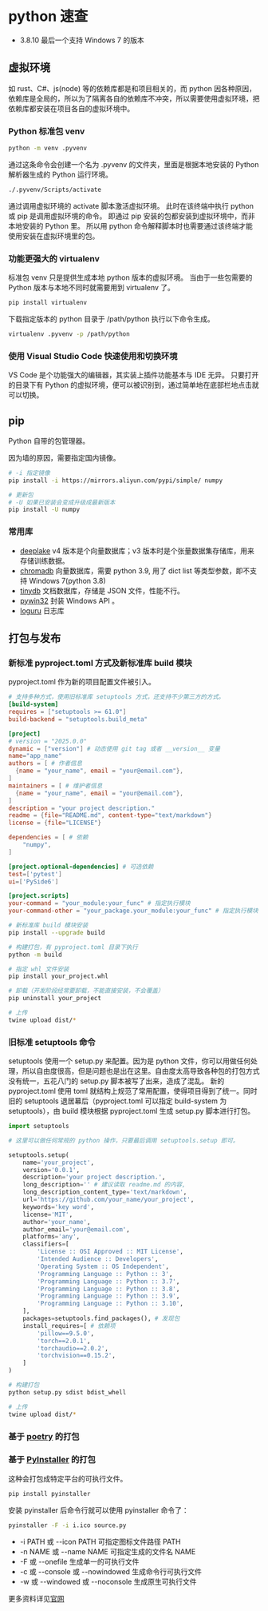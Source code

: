 # python 速查

- 3.8.10 最后一个支持 Windows 7 的版本

## 虚拟环境

如 rust、C#、js(node) 等的依赖库都是和项目相关的，而 python 因各种原因，依赖库是全局的，所以为了隔离各自的依赖库不冲突，所以需要使用虚拟环境，把依赖库都安装在项目各自的虚拟环境中。

### Python 标准包 venv

```sh
python -m venv .pyvenv
```

通过这条命令会创建一个名为 .pyvenv 的文件夹，里面是根据本地安装的 Python 解析器生成的 Python 运行环境。

```sh
./.pyvenv/Scripts/activate
```

通过调用虚拟环境的 activate 脚本激活虚拟环境。
此时在该终端中执行 python 或 pip 是调用虚拟环境的命令。
即通过 pip 安装的包都安装到虚拟环境中，而非本地安装的 Python 里。
所以用 python 命令解释脚本时也需要通过该终端才能使用安装在虚拟环境里的包。

### 功能更强大的 virtualenv

标准包 venv 只是提供生成本地 python 版本的虚拟环境。
当由于一些包需要的 Python 版本与本地不同时就需要用到 virtualenv 了。

```bash
pip install virtualenv
```

下载指定版本的 python 目录于 /path/python 执行以下命令生成。

```bash
virtualenv .pyvenv -p /path/python
```

### 使用 Visual Studio Code 快速使用和切换环境

VS Code 是个功能强大的编辑器，其实装上插件功能基本与 IDE 无异。
只要打开的目录下有 Python 的虚拟环境，便可以被识别到，通过简单地在底部栏地点击就可以切换。

## pip

Python 自带的包管理器。

因为墙的原因，需要指定国内镜像。

```bash
# -i 指定镜像
pip install -i https://mirrors.aliyun.com/pypi/simple/ numpy

# 更新包
# -U 如果已安装会变成升级成最新版本
pip install -U numpy
```

### 常用库

- [deeplake](https://github.com/activeloopai/deeplake) v4 版本是个向量数据库；v3 版本时是个张量数据集存储库，用来存储训练数据。
- [chromadb](https://github.com/chroma-core/chroma) 向量数据库，需要 python 3.9, 用了 dict list 等类型参数，即不支持 Windows 7(python 3.8)
- [tinydb](https://github.com/msiemens/tinydb) 文档数据库，存储是 JSON 文件，性能不行。
- [pywin32](https://github.com/mhammond/pywin32) 封装 Windows API 。
- [loguru](https://github.com/Delgan/loguru) 日志库

## 打包与发布

### 新标准 pyproject.toml 方式及新标准库 build 模块

pyproject.toml 作为新的项目配置文件被引入。

```toml
# 支持多种方式，使用旧标准库 setuptools 方式，还支持不少第三方的方式。
[build-system]
requires = ["setuptools >= 61.0"]
build-backend = "setuptools.build_meta"

[project]
# version = "2025.0.0"
dynamic = ["version"] # 动态使用 git tag 或者 __version__ 变量
name="app_name"
authors = [ # 作者信息
  {name = "your_name", email = "your@email.com"},
]
maintainers = [ # 维护者信息
  {name = "your_name", email = "your@email.com"},
]
description = "your project description."
readme = {file="README.md", content-type="text/markdown"}
license = {file="LICENSE"}

dependencies = [ # 依赖
    "numpy",
]

[project.optional-dependencies] # 可选依赖
test=['pytest']
ui=['PySide6']

[project.scripts]
your-command = "your_module:your_func" # 指定执行模块
your-command-other = "your_package.your_module:your_func" # 指定执行模块
```

```bash
# 新标准库 build 模块安装
pip install --upgrade build

# 构建打包，有 pyproject.toml 目录下执行
python -m build
```

```bash
# 指定 whl 文件安装
pip install your_project.whl

# 卸载（开发阶段经常要卸载，不能直接安装，不会覆盖）
pip uninstall your_project

# 上传
twine upload dist/*
```

### 旧标准 setuptools 命令

setuptools 使用一个 setup.py 来配置。因为是 python 文件，你可以用做任何处理，所以自由度很高，但是问题也是出在这里。自由度太高导致各种包的打包方式没有统一，五花八门的 setup.py 脚本被写了出来，造成了混乱。
新的 pyproject.toml 使用 toml 就结构上规范了常用配置，使得项目得到了统一。同时旧的 setuptools 退居幕后（pyproject.toml 可以指定 build-system 为 setuptools），由 build 模块根据 pyproject.toml 生成 setup.py 脚本进行打包。

```python
import setuptools

# 这里可以做任何常规的 python 操作，只要最后调用 setuptools.setup 即可。

setuptools.setup(
    name='your_project',
    version='0.0.1',
    description='your project description.',
    long_description='' # 建议读取 readme.md 的内容,
    long_description_content_type='text/markdown',
    url='https://github.com/your_name/your_project',
    keywords='key word',
    license='MIT',
    author='your_name',
    author_email='your@email.com',
    platforms='any',
    classifiers=[
        'License :: OSI Approved :: MIT License',
        'Intended Audience :: Developers',
        'Operating System :: OS Independent',
        'Programming Language :: Python :: 3',
        'Programming Language :: Python :: 3.7',
        'Programming Language :: Python :: 3.8',
        'Programming Language :: Python :: 3.9',
        'Programming Language :: Python :: 3.10',
    ],
    packages=setuptools.find_packages(), # 发现包
    install_requires=[ # 依赖项
        'pillow==9.5.0',
        'torch==2.0.1',
        'torchaudio==2.0.2',
        'torchvision==0.15.2',
    ]
)
```

```bash
# 构建打包
python setup.py sdist bdist_whell

# 上传
twine upload dist/*
```

### 基于 [poetry](https://github.com/python-poetry/poetry) 的打包


### 基于 [PyInstaller](https://github.com/pyinstaller/pyinstaller) 的打包

这种会打包成特定平台的可执行文件。

```sh
pip install pyinstaller
```

安装 pyinstaller 后命令行就可以使用 pyinstaller 命令了：

```sh
pyinstaller -F -i i.ico source.py
```

- -i PATH 或 --icon PATH 可指定图标文件路径 PATH
- -n NAME 或 --name NAME 可指定生成的文件名 NAME
- -F 或 --onefile 生成单一的可执行文件
- -c 或 --console 或 --nowindowed 生成命令行可执行文件
- -w 或 --windowed 或 --noconsole 生成原生可执行文件

更多资料详见[官网](https://www.pyinstaller.org)


